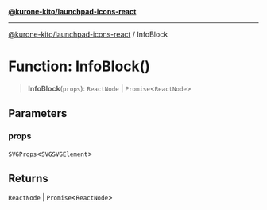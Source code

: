 [**@kurone-kito/launchpad-icons-react**](../README.md)

***

[@kurone-kito/launchpad-icons-react](../globals.md) / InfoBlock

# Function: InfoBlock()

> **InfoBlock**(`props`): `ReactNode` \| `Promise`\<`ReactNode`\>

## Parameters

### props

`SVGProps`\<`SVGSVGElement`\>

## Returns

`ReactNode` \| `Promise`\<`ReactNode`\>
